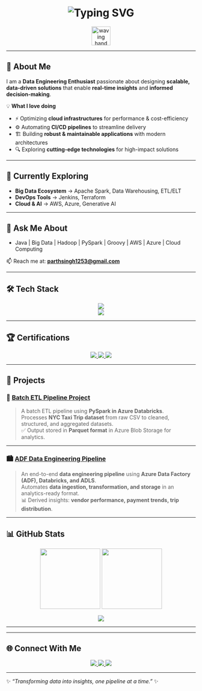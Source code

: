 <!-- Profile README for Parth  -->

<h1 align="center">
  <img src="https://readme-typing-svg.herokuapp.com?font=Fira+Code&pause=1000&color=00BFFF&center=true&width=435&lines=Hi+there+👋,+I'm+Parth!;Data+Engineering+Enthusiast;Cloud+%7C+Big+Data+%7C+AI+Explorer" alt="Typing SVG" />
</h1>

<p align="center">
  <img src="https://media.tenor.com/Wx9IEmZZXSoAAAAi/hi.gif" width="50" height="50" alt="waving hand"/>
</p>

---

## 🚀 About Me
I am a **Data Engineering Enthusiast** passionate about designing **scalable, data-driven solutions** that enable **real-time insights** and **informed decision-making**.  

💡 **What I love doing**  
- ⚡ Optimizing **cloud infrastructures** for performance & cost-efficiency  
- ⚙️ Automating **CI/CD pipelines** to streamline delivery  
- 🏗️ Building **robust & maintainable applications** with modern architectures  
- 🔍 Exploring **cutting-edge technologies** for high-impact solutions  

---

## 🌱 Currently Exploring
- **Big Data Ecosystem** → Apache Spark, Data Warehousing, ETL/ELT  
- **DevOps Tools** → Jenkins, Terraform  
- **Cloud & AI** → AWS, Azure, Generative AI  

---

## 💬 Ask Me About
- Java | Big Data | Hadoop | PySpark | Groovy | AWS | Azure | Cloud Computing  

📫 Reach me at: [**parthsingh1253@gmail.com**](mailto:parthsingh1253@gmail.com)  

---

## 🛠️ Tech Stack
<p align="center">
  <img src="https://skillicons.dev/icons?i=java,python,git,github,aws,azure,mysql,jenkins,terraform&theme=dark" />
  <br/>
  <img src="https://skillicons.dev/icons?i=spark,databricks&theme=dark" />
</p>

---

## 🏆 Certifications
<p align="center">
  <a href="https://www.hackerrank.com/certificates/731721820af3" target="_blank">
    <img src="https://img.shields.io/badge/SQL%20Advance-2EC866?style=for-the-badge&logo=hackerrank&logoColor=white"/>
  </a>
  <a href="https://www.hackerrank.com/certificates/6f58d3da3e47" target="_blank">
    <img src="https://img.shields.io/badge/SQL%20Intermediate-1BA94C?style=for-the-badge&logo=hackerrank&logoColor=white"/>
  </a>
  <a href="https://www.hackerrank.com/certificates/f507e955aa98" target="_blank">
    <img src="https://img.shields.io/badge/SQL%20Basic-107C41?style=for-the-badge&logo=hackerrank&logoColor=white"/>
  </a>
</p>

---

## 📂 Projects

### 🚖 [Batch ETL Pipeline Project](https://github.com/parthhhhh12/Batch_ETL_Pipeline_Project.git)  
> A batch ETL pipeline using **PySpark in Azure Databricks**.  
Processes **NYC Taxi Trip dataset** from raw CSV to cleaned, structured, and aggregated datasets.  
✅ Output stored in **Parquet format** in Azure Blob Storage for analytics.  

---

### 🏙️ [ADF Data Engineering Pipeline](https://github.com/parthhhhh12/ADF_Pipeline_Data_Project.git)  
> An end-to-end **data engineering pipeline** using **Azure Data Factory (ADF), Databricks, and ADLS**.  
Automates **data ingestion, transformation, and storage** in an analytics-ready format.  
📊 Derived insights: **vendor performance, payment trends, trip distribution**.  

---

## 📊 GitHub Stats
<p align="center">
  <img src="https://github-readme-stats.vercel.app/api?username=parthhhhh12&show_icons=true&theme=tokyonight" height="160px"/>
  <img src="https://github-readme-streak-stats.herokuapp.com/?user=parthhhhh12&theme=tokyonight" height="160px"/>
</p>

<p align="center">
  <img src="https://github-profile-summary-cards.vercel.app/api/cards/profile-details?username=parthhhhh12&theme=tokyonight"/>
</p>

---
---

## 🌐 Connect With Me
<p align="center">
  <a href="https://github.com/parthhhhh12" target="_blank">
    <img src="https://img.shields.io/badge/GitHub-181717?style=for-the-badge&logo=github&logoColor=white"/>
  </a>
  <a href="https://www.linkedin.com/in/singh05e/" target="_blank">
    <img src="https://img.shields.io/badge/LinkedIn-0077B5?style=for-the-badge&logo=linkedin&logoColor=white"/>
  </a>
  <a href="mailto:parthsingh1253@gmail.com">
    <img src="https://img.shields.io/badge/Gmail-D14836?style=for-the-badge&logo=gmail&logoColor=white"/>
  </a>
</p>

---

✨ _“Transforming data into insights, one pipeline at a time.”_ ✨  


